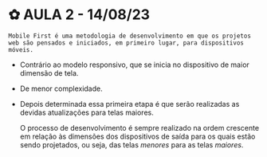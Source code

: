 # ✿ AULA 2 - 14/08/23

    Mobile First é uma metodologia de desenvolvimento em que os projetos web são pensados e iniciados, em primeiro lugar, para dispositivos móveis.

* Contrário ao modelo responsivo, que se inicia no dispositivo de maior dimensão de tela.
* De menor complexidade.
* Depois determinada essa primeira etapa é que serão realizadas as devidas atualizações para telas maiores.

    O processo de desenvolvimento é sempre realizado na ordem crescente em relação às dimensões dos dispositivos de saída para os quais estão sendo projetados, ou seja, das telas *menores* para as telas *maiores*.
